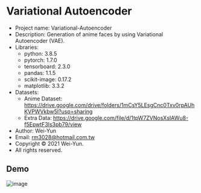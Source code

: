 # Variational Autoencoder
* Project name: Variational-Autoencoder
* Description: Generation of anime faces by using Variational Autoencoder (VAE).
* Libraries:
  * python: 3.8.5
  * pytorch: 1.7.0
  * tensorboard: 2.3.0
  * pandas: 1.1.5
  * scikit-image: 0.17.2
  * matplotlib: 3.3.2
* Datasets:
  * Anime Dataset: https://drive.google.com/drive/folders/1mCsY5LEsgCnc0Txv0rpAUhKVPWVkbw5I?usp=sharing
  * Extra Data: https://drive.google.com/file/d/1tpW7ZVNosXsIAWu8-f5EpwtF3ls3pb79/view
* Author: Wei-Yun
* Email: rm3028@hotmail.com.tw
* Copyright © 2021 Wei-Yun.
* All rights reserved.

## Demo
![image](https://github.com/rm3028/Variational-Autoencoder/blob/master/results/result_210119_1246/model/Model_210119_145259.jpg)
